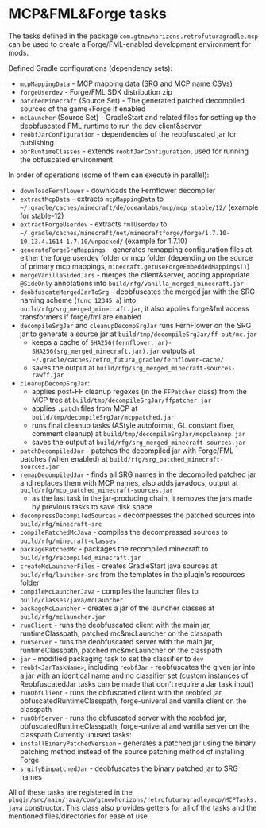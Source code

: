 # MCP&FML&Forge tasks

The tasks defined in the package `com.gtnewhorizons.retrofuturagradle.mcp` can be used to create a Forge/FML-enabled development environment for mods.

Defined Gradle configurations (dependency sets):
 - `mcpMappingData` - MCP mapping data (SRG and MCP name CSVs)
 - `forgeUserdev` - Forge/FML SDK distribution zip
 - `patchedMinecraft` (Source Set) - The generated patched decompiled sources of the game+Forge if enabled
 - `mcLauncher` (Source Set) - GradleStart and related files for setting up the deobfuscated FML runtime to run the dev client&server
 - `reobfJarConfiguration` - dependencies of the reobfuscated jar for publishing
 - `obfRuntimeClasses` - extends `reobfJarConfiguration`, used for running the obfuscated environment

In order of operations (some of them can execute in parallel):
 - `downloadFernflower` - downloads the Fernflower decompiler
 - `extractMcpData` - extracts `mcpMappingData` to `~/.gradle/caches/minecraft/de/oceanlabs/mcp/mcp_stable/12/` (example for stable-12)
 - `extractForgeUserdev` - extracts `fmlUserdev` to `~/.gradle/caches/minecraft/net/minecraftforge/forge/1.7.10-10.13.4.1614-1.7.10/unpacked/` (example for 1.7.10)
 - `generateForgeSrgMappings` - generates remapping configuration files at either the forge userdev folder or mcp folder (depending on the source of primary mcp mappings, `minecraft.getUseForgeEmbeddedMappings()`)
 - `mergeVanillaSidedJars` - merges the client&server, adding appropriate `@SideOnly` annotations into `build/rfg/vanilla_merged_minecraft.jar`
 - `deobfuscateMergedJarToSrg` - deobfuscates the merged jar with the SRG naming scheme (`func_12345_a`) into `build/rfg/srg_merged_minecraft.jar`, it also applies forge&fml access transformers if forge/fml are enabled
 - `decompileSrgJar` and `cleanupDecompSrgJar` runs FernFlower on the SRG jar to generate a source jar at `build/tmp/decompileSrgJar/ff-out/mc.jar`
   - keeps a cache of `SHA256(fernflower.jar)-SHA256(srg_merged_minecraft.jar).jar` outputs at `~/.gradle/caches/retro_futura_gradle/fernflower-cache/`
   - saves the output at `build/rfg/srg_merged_minecraft-sources-rawff.jar`
 - `cleanupDecompSrgJar`:
   - applies post-FF cleanup regexes (in the `FFPatcher` class) from the MCP tree at `build/tmp/decompileSrgJar/ffpatcher.jar`
   - applies `.patch` files from MCP at `build/tmp/decompileSrgJar/mcppatched.jar`
   - runs final cleanup tasks (AStyle autoformat, GL constant fixer, comment cleanup) at `build/tmp/decompileSrgJar/mcpcleanup.jar`
   - saves the output at `build/rfg/srg_merged_minecraft-sources.jar`
 - `patchDecompiledJar` - patches the decompiled jar with Forge/FML patches (when enabled) at `build/rfg/srg_patched_minecraft-sources.jar`
 - `remapDecompiledJar` - finds all SRG names in the decompiled patched jar and replaces them with MCP names, also adds javadocs, output at `build/rfg/mcp_patched_minecraft-sources.jar`
   - as the last task in the jar-producing chain, it removes the jars made by previous tasks to save disk space
 - `decompressDecompiledSources` - decompresses the patched sources into `build/rfg/minecraft-src`
 - `compilePatchedMcJava` - compiles the decompressed sources to `build/rfg/minecraft-classes`
 - `packagePatchedMc` - packages the recompiled minecraft to `build/rfg/recompiled_minecraft.jar`
 - `createMcLauncherFiles` - creates GradleStart java sources at `build/rfg/launcher-src` from the templates in the plugin's resources folder
 - `compileMcLauncherJava` - compiles the launcher files to `build/classes/java/mcLauncher`
 - `packageMcLauncher` - creates a jar of the launcher classes at `build/rfg/mclauncher.jar`
- `runClient` - runs the deobfuscated client with the main jar, runtimeClasspath, patched mc&mcLauncher on the classpath
- `runServer` - runs the deobfuscated server with the main jar, runtimeClasspath, patched mc&mcLauncher on the classpath
- `jar` - modified packaging task to set the classifier to `dev`
- `reobf<JarTaskName>`, including `reobfJar` - reobfuscates the given jar into a jar with an identical name and no classifier set (custom instances of ReobfuscatedJar tasks can be made that don't require a Jar task input)
- `runObfClient` - runs the obfuscated client with the reobfed jar, obfuscatedRuntimeClasspath, forge-univeral and vanilla client on the classpath
- `runObfServer` - runs the obfuscated server with the reobfed jar, obfuscatedRuntimeClasspath, forge-univeral and vanilla server on the classpath
Currently unused tasks:
- `installBinaryPatchedVersion` - generates a patched jar using the binary patching method instead of the source patching method of installing Forge
- `srgifyBinpatchedJar` - deobfuscates the binary patched jar to SRG names

All of these tasks are registered in the `plugin/src/main/java/com/gtnewhorizons/retrofuturagradle/mcp/MCPTasks.java` constructor.
This class also provides getters for all of the tasks and the mentioned files/directories for ease of use.
